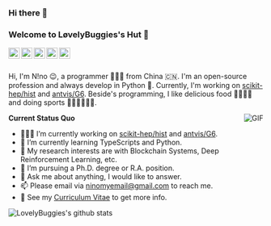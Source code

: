 ### Hi there 👋

<!--
**jason19839999f/jason19839999f** is a ✨ _special_ ✨ repository because its `README.md` (this file) appears on your GitHub profile.

Here are some ideas to get you started:

- 🔭 I’m currently working on ...
- 🌱 I’m currently learning ...
- 👯 I’m looking to collaborate on ...
- 🤔 I’m looking for help with ...
- 💬 Ask me about ...
- 📫 How to reach me: ...
- 😄 Pronouns: ...
- ⚡ Fun fact: ...
-->
### Welcome to LøvelyBuggies's Hut 👋

<a href="https://tva1.sinaimg.cn/large/007S8ZIlgy1ggrqy7om28j30j80omjtq.jpg">
  <img align="left" alt="Wechat" width="22px" src="https://cdn.jsdelivr.net/npm/simple-icons@3.1.0/icons/wechat.svg" />
</a>
<a href="https://www.linkedin.com/in/%E7%A1%95-%E5%88%98-073728144/">
  <img align="left" alt="LinkedIn" width="22px" src="https://cdn.jsdelivr.net/npm/simple-icons@3.1.0/icons/linkedin.svg" />
</a>
<a href="ninomyemail@gmail.com">
  <img align="left" alt="'Gmail" width="22px" src="https://cdn.jsdelivr.net/npm/simple-icons@3.1.0/icons/gmail.svg" />
</a>
<a href="https://leetcode.com/lovelybuggies/">
  <img align="left" alt="LeetCode" width="22px" src="https://cdn.jsdelivr.net/npm/simple-icons@3.1.0/icons/leetcode.svg" />
</a>
<a href="https://www.kaggle.com/ninolau">
  <img align="left" alt="Kaggle" width="22px" src="https://cdn.jsdelivr.net/npm/simple-icons@3.1.0/icons/kaggle.svg" />
</a>

<br />
<br />

Hi, I'm N!no 😉, a programmer 👨🏻‍💻 from China 🇨🇳. I'm an open-source profession and always develop in Python 🐍. Currently, I'm working on [scikit-hep/hist](https://github.com/scikit-hep/hist) and [antvis/G6](https://github.com/antvis/G6). Beside's programming, I like delicious food 🥗🥩🌮🍣 and doing sports 🏃⛹️‍♂️🏋🏼‍♂️.

  <img align="right" alt="GIF" src="https://media.giphy.com/media/iIqmM5tTjmpOB9mpbn/giphy.gif" />

**Current Status Quo**

- 👨🏻‍💻 I’m currently working on [scikit-hep/hist](https://github.com/scikit-hep/hist) and [antvis/G6](https://github.com/antvis/G6).
- 🌱 I’m currently learning TypeScripts and Python.
- 🤔 My research interests are with Blockchain Systems, Deep Reinforcement Learning, etc.
- 💼 I’m pursuing a Ph.D. degree or R.A. position.
- 💬 Ask me about anything, I would like to answer.
- 📫 Please email via ninomyemail@gmail.com to reach me.
- 👀 See my [Curriculum Vitae](https://drive.google.com/file/d/1mr_yoVcBn6QolFWAOXSJzxQYvO7ShjNu/view?ths=true) to get more info.

![LovelyBuggies's github stats](https://github-readme-stats.vercel.app/api?username=lovelybuggies&show_icons=true&hide_border=true)
